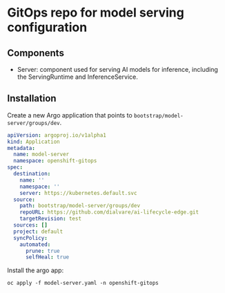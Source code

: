 # GitOps repo for model serving configuration

## Components
- Server: component used for serving AI models for inference, including the ServingRuntime and InferenceService.  
  
## Installation

Create a new Argo application that points to `bootstrap/model-server/groups/dev`.

````yaml
apiVersion: argoproj.io/v1alpha1
kind: Application
metadata:
  name: model-server
  namespace: openshift-gitops
spec:
  destination:
    name: ''
    namespace: ''
    server: https://kubernetes.default.svc
  source:
    path: bootstrap/model-server/groups/dev
    repoURL: https://github.com/dialvare/ai-lifecycle-edge.git
    targetRevision: test
  sources: []
  project: default
  syncPolicy:
    automated:
      prune: true
      selfHeal: true
````

Install the argo app:

````shellscript
oc apply -f model-server.yaml -n openshift-gitops
````


